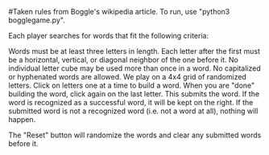 #Taken rules from Boggle's wikipedia article. To run, use "python3 bogglegame.py".

Each player searches for words that fit the following criteria:

Words must be at least three letters in length.
Each letter after the first must be a horizontal, vertical, or diagonal neighbor of the one before it.
No individual letter cube may be used more than once in a word.
No capitalized or hyphenated words are allowed.
We play on a 4x4 grid of randomized letters. Click on letters one at a time to build a word. When you are "done" building the word, click again on the last letter. This submits the word. If the word is recognized as a successful word, it will be kept on the right. If the submitted word is not a recognized word (i.e. not a word at all), nothing will happen.

The "Reset" button will randomize the words and clear any submitted words before it.

